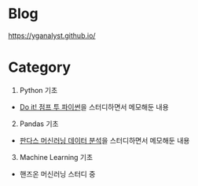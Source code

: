 
# Blog  


https://yganalyst.github.io/


# Category  

1. Python 기초  
- [Do it! 점프 투 파이썬](https://wikidocs.net/39)을 스터디하면서 메모해둔 내용  

2. Pandas 기초  
- [판다스 머신러닝 데이터 분석](http://www.yes24.com/Product/Goods/74258258)을 스터디하면서 메모해둔 내용  

3. Machine Learning 기초  
- 핸즈온 머신러닝 스터디 중

